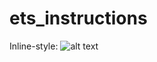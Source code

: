 # ets_instructions

Inline-style: 
![alt text](https://terpconnect.umd.edu/~rrinderk/TD_instructions/Screenshot_20180120-154827.png "Logo Title Text 1")
